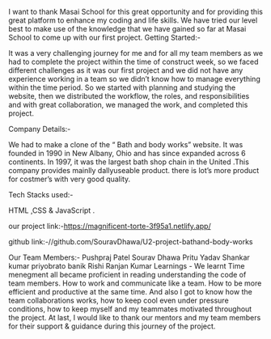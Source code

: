 I want to thank Masai School for this great opportunity and for providing this great platform to enhance my coding and life skills.
We have tried our level best to make use of the knowledge that we have gained so far at Masai School to come up with our first project.
Getting Started:-

It was a very challenging journey for me and for all my team members as we had to complete the project within the time of construct week, so we faced different challenges as it was our first project and we did not have any experience working in a team so we didn’t know how to manage everything within the time period. So we started with planning and studying the website, then we distributed the workflow, the roles, and responsibilities and with great collaboration, we managed the work, and completed this project.

Company Details:-

We had to make a clone of the “ Bath and body works” website. It was founded in 1990 in New Albany, Ohio and has since expanded across 6 continents. In 1997, it was the largest bath shop chain in the United .This company provides mainlly dallyuseable product. there is lot’s more product for costmer’s with very good quality.

Tech Stacks used:-

HTML ,CSS & JavaScript .

our project link:-https://magnificent-torte-3f95a1.netlify.app/

github link:-//github.com/SouravDhawa/U2-project-bathand-body-works

Our Team Members:-
Pushpraj Patel
Sourav Dhawa
Pritu Yadav
Shankar kumar
priyobrato banik
Rishi Ranjan Kumar
Learnings -
We learnt Time menegment all became proficient in reading understanding the code of team members.
How to work and communicate like a team.
How to be more efficient and productive at the same time.
And also I got to know how the team collaborations works, how to keep cool even under pressure conditions, how to keep myself and my teammates motivated throughout the project.
At last, I would like to thank our mentors and my team members for their support & guidance during this journey of the project.


